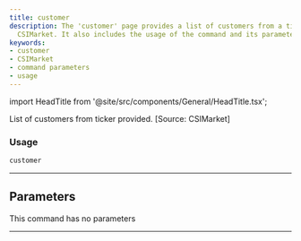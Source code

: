 ```yaml
---
title: customer
description: The 'customer' page provides a list of customers from a ticker source,
  CSIMarket. It also includes the usage of the command and its parameters.
keywords:
- customer
- CSIMarket
- command parameters
- usage
---
```


import HeadTitle from '@site/src/components/General/HeadTitle.tsx';

<HeadTitle title="stocks/dd/customer - Reference | OpenBB Terminal Docs" />

List of customers from ticker provided. [Source: CSIMarket]

### Usage

```python
customer
```

---

## Parameters

This command has no parameters


---

